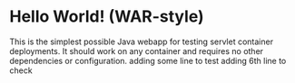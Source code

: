 Hello World! (WAR-style)
===============

This is the simplest possible Java webapp for testing servlet container deployments.  It should work on any container and requires no other dependencies or configuration.
adding some line to test
adding 6th line to check

